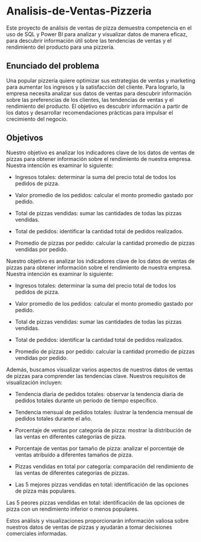 # Analisis-de-Ventas-Pizzeria
Este proyecto de análisis de ventas de pizza demuestra competencia en el uso de SQL y Power BI para analizar y visualizar datos de manera eficaz, para descubrir información útil sobre las tendencias de ventas y el rendimiento del producto para una pizzería.
## Enunciado del problema 
Una popular pizzería quiere optimizar sus estrategias de ventas y marketing para aumentar los ingresos y la satisfacción del cliente. Para lograrlo, la empresa necesita analizar sus datos de ventas para descubrir información sobre las preferencias de los clientes, las tendencias de ventas y el rendimiento del producto. El objetivo es descubrir información a partir de los datos y desarrollar recomendaciones prácticas para impulsar el crecimiento del negocio. 
## Objetivos
Nuestro objetivo es analizar los indicadores clave de los datos de ventas de pizzas para obtener información sobre el rendimiento de nuestra empresa. Nuestra intención es examinar lo siguiente:

- Ingresos totales: determinar la suma del precio total de todos los pedidos de pizza.

- Valor promedio de los pedidos: calcular el monto promedio gastado por pedido.

- Total de pizzas vendidas: sumar las cantidades de todas las pizzas vendidas.

- Total de pedidos: identificar la cantidad total de pedidos realizados.

- Promedio de pizzas por pedido: calcular la cantidad promedio de pizzas vendidas por pedido.

Nuestro objetivo es analizar los indicadores clave de los datos de ventas de pizzas para obtener información sobre el rendimiento de nuestra empresa. Nuestra intención es examinar lo siguiente:

- Ingresos totales: determinar la suma del precio total de todos los pedidos de pizza.

- Valor promedio de los pedidos: calcular el monto promedio gastado por pedido.

- Total de pizzas vendidas: sumar las cantidades de todas las pizzas vendidas.

- Total de pedidos: identificar la cantidad total de pedidos realizados.

- Promedio de pizzas por pedido: calcular la cantidad promedio de pizzas vendidas por pedido.

Además, buscamos visualizar varios aspectos de nuestros datos de ventas de pizzas para comprender las tendencias clave. Nuestros requisitos de visualización incluyen:

- Tendencia diaria de pedidos totales: observar la tendencia diaria de pedidos totales durante un período de tiempo específico.

- Tendencia mensual de pedidos totales: ilustrar la tendencia mensual de pedidos totales durante el año.

- Porcentaje de ventas por categoría de pizza: mostrar la distribución de las ventas en diferentes categorías de pizza.

- Porcentaje de ventas por tamaño de pizza: analizar el porcentaje de ventas atribuido a diferentes tamaños de pizza.

- Pizzas vendidas en total por categoría: comparación del rendimiento de las ventas de diferentes categorías de pizzas.

- Las 5 mejores pizzas vendidas en total: identificación de las opciones de pizza más populares.

Las 5 peores pizzas vendidas en total: identificación de las opciones de pizza con un rendimiento inferior o menos populares.

Estos análisis y visualizaciones proporcionarán información valiosa sobre nuestros datos de ventas de pizzas y ayudarán a tomar decisiones comerciales informadas.

